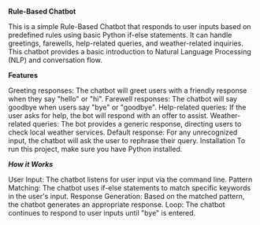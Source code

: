 **Rule-Based Chatbot**


This is a simple Rule-Based Chatbot that responds to user inputs based on predefined rules using basic Python if-else statements. It can handle greetings, farewells, help-related queries, and weather-related inquiries. This chatbot provides a basic introduction to Natural Language Processing (NLP) and conversation flow.

**Features**


Greeting responses: The chatbot will greet users with a friendly response when they say "hello" or "hi".
Farewell responses: The chatbot will say goodbye when users say "bye" or "goodbye".
Help-related queries: If the user asks for help, the bot will respond with an offer to assist.
Weather-related queries: The bot provides a generic response, directing users to check local weather services.
Default response: For any unrecognized input, the chatbot will ask the user to rephrase their query.
Installation
To run this project, make sure you have Python installed. 


***How it Works***


User Input: The chatbot listens for user input via the command line.
Pattern Matching: The chatbot uses if-else statements to match specific keywords in the user's input.
Response Generation: Based on the matched pattern, the chatbot generates an appropriate response.
Loop: The chatbot continues to respond to user inputs until "bye" is entered.
